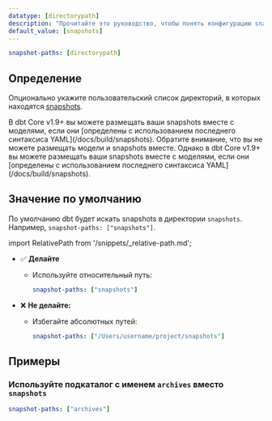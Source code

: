 ```yaml
---
datatype: [directorypath]
description: "Прочитайте это руководство, чтобы понять конфигурацию snapshot-paths в dbt."
default_value: [snapshots]
---
```

<File name='dbt_project.yml'>

```yml
snapshot-paths: [directorypath]
```

</File>

## Определение

Опционально укажите пользовательский список директорий, в которых находятся [snapshots](/docs/build/snapshots).

<VersionBlock firstVersion="1.9">
В dbt Core v1.9+ вы можете размещать ваши snapshots вместе с моделями, если они [определены с использованием последнего синтаксиса YAML](/docs/build/snapshots).
</VersionBlock>

<VersionBlock lastVersion="1.8">
Обратите внимание, что вы не можете размещать модели и snapshots вместе. Однако в dbt Core v1.9+ вы можете размещать ваши snapshots вместе с моделями, если они [определены с использованием последнего синтаксиса YAML](/docs/build/snapshots).
</VersionBlock>

## Значение по умолчанию
По умолчанию dbt будет искать snapshots в директории `snapshots`. Например, `snapshot-paths: ["snapshots"]`.

import RelativePath from '/snippets/_relative-path.md';

<RelativePath 
path="snapshot-paths"
absolute="/Users/username/project/snapshots"
/>

- ✅ **Делайте**
  - Используйте относительный путь:
    ```yml
    snapshot-paths: ["snapshots"]
    ```

- ❌ **Не делайте:**
  - Избегайте абсолютных путей:
    ```yml
    snapshot-paths: ["/Users/username/project/snapshots"]
    ```

## Примеры
### Используйте подкаталог с именем `archives` вместо `snapshots`

<File name='dbt_project.yml'>

```yml
snapshot-paths: ["archives"]
```

</File>